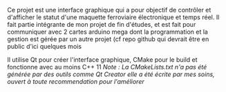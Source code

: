 Ce projet est une interface graphique qui a pour objectif de contrôler et d'afficher le statut d'une maquette ferroviaire électronique et temps réel.
Il fait partie intégrante de mon projet de fin d'études, et est fait pour communiquer avec 2 cartes arduino mega dont la programmation et la gestion est gérée par un autre projet
(cf repo github qui devrait être en public d'ici quelques mois

Il utilise Qt pour créer l'interface graphique, CMake pour le build et fonctionne avec au moins C++ 11
_Note : La CMakeLists.txt n'a pas été générée par des outils comme Qt Creator elle a été écrite par mes soins, ouvert à toute recommendation pour l'améliorer_
